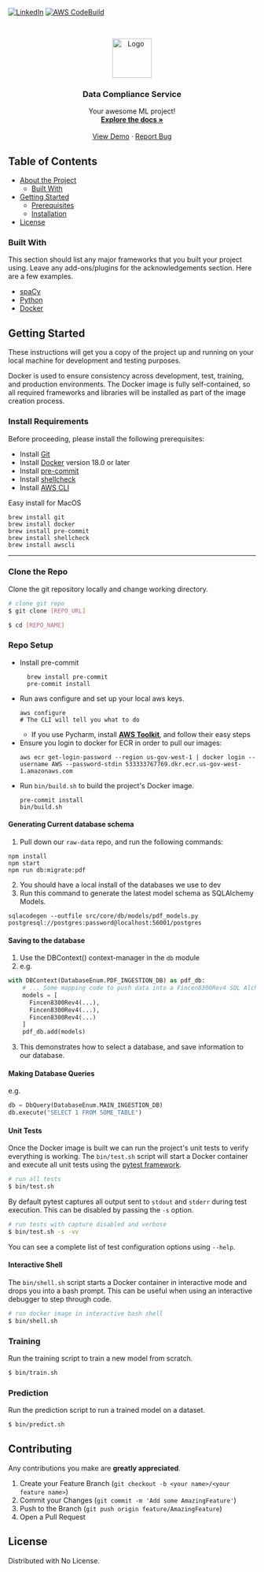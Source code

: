 <!-- PROJECT SHIELDS -->
<!--
*** I'm using markdown "reference style" links for readability.
*** Reference links are enclosed in brackets [ ] instead of parentheses ( ).
*** See the bottom of this document for the declaration of the reference variables
*** for contributors-url, forks-url, etc. This is an optional, concise syntax you may use.
*** https://www.markdownguide.org/basic-syntax/#reference-style-links
[![Contributors][contributors-shield]][contributors-url]
[![Forks][forks-shield]][forks-url]
[![Stargazers][stars-shield]][stars-url]
[![Issues][issues-shield]][issues-url]
-->
[![LinkedIn][linkedin-shield]][linkedin-url]
[![AWS CodeBuild][badge-shield]][badge-url]


<!-- PROJECT LOGO -->
<br />
<p align="center">
  <a href="https://www.linkedin.com/company/kungfuai/">
    <img src="https://media-exp1.licdn.com/dms/image/C4E0BAQEgWgybqu6dDg/company-logo_200_200/0?e=1611187200&v=beta&t=svIQxQQYJJWDvApMPTxnS3w5v_XXMHQFAvtSxzWpy6E" alt="Logo" width="80" height="80">
  </a>

  <h3 align="center">Data Compliance Service</h3>

  <p align="center">
    Your awesome ML project!
    <br />
    <a href=""><strong>Explore the docs »</strong></a>
    <br />
    <br />
    <a href="">View Demo</a>
    ·
    <a href="">Report Bug</a>
  </p>
</p>



<!-- TABLE OF CONTENTS -->
## Table of Contents

* [About the Project](#about-the-project)
  * [Built With](#built-with)
* [Getting Started](#getting-started)
  * [Prerequisites](#prerequisites)
  * [Installation](#installation)
* [License](#license)



### Built With
This section should list any major frameworks that you built your project using. Leave any add-ons/plugins for the acknowledgements section. Here are a few examples.
* [spaCy]()
* [Python]()
* [Docker]()



<!-- GETTING STARTED -->

## Getting Started

These instructions will get you a copy of the project up and running on your local machine for
development and testing purposes.

Docker is used to ensure consistency across development, test, training, and production
environments. The Docker image is fully self-contained, so all required frameworks and libraries
will be installed as part of the image creation process.

### Install Requirements

Before proceeding, please install the following prerequisites:

- Install [Git](https://git-scm.com)
- Install [Docker](https://www.docker.com) version 18.0 or later
- Install [pre-commit](https://pre-commit.com)
- Install [shellcheck](https://www.shellcheck.net/)
- Install [AWS CLI](https://formulae.brew.sh/formula/awscli)

Easy install for MacOS

```shell script
brew install git
brew install docker
brew install pre-commit
brew install shellcheck
brew install awscli
```

---
### Clone the Repo
Clone the git repository locally and change working directory.

```sh
# clone git repo
$ git clone [REPO_URL]

$ cd [REPO_NAME]
```


### Repo Setup

- Install pre-commit
  ```shell script
    brew install pre-commit
    pre-commit install
  ```
- Run aws configure and set up your local aws keys.
    ```shell script
    aws configure
    # The CLI will tell you what to do
    ```
    - If you use Pycharm, install [**AWS Toolkit**](https://docs.aws.amazon.com/toolkit-for-jetbrains/latest/userguide/key-tasks.html#key-tasks-install),
    and follow their easy steps
- Ensure you login to docker for ECR in order to pull our images:
  ```shell script
  aws ecr get-login-password --region us-gov-west-1 | docker login --username AWS --password-stdin 533333767769.dkr.ecr.us-gov-west-1.amazonaws.com
  ```
- Run `bin/build.sh` to build the project's Docker image.
    ```shell script
    pre-commit install
    bin/build.sh
    ```

#### Generating Current database schema

1. Pull down our `raw-data` repo, and run the following commands:
```shell
npm install
npm start
npm run db:migrate:pdf
```
2. You should have a local install of the databases we use to dev
3. Run this command to generate the latest model schema as SQLAlchemy Models.
```shell
sqlacodegen --outfile src/core/db/models/pdf_models.py postgresql://postgres:password@localhost:56001/postgres
```

#### Saving to the database

1. Use the DBContext() context-manager in the `db` module
2. e.g.
```python
with DBContext(DatabaseEnum.PDF_INGESTION_DB) as pdf_db:
    # ... Some mapping code to push data into a Fincen8300Rev4 SQL Alchemy Model
    models = [
      Fincen8300Rev4(...),
      Fincen8300Rev4(...),
      Fincen8300Rev4(...)
    ]
    pdf_db.add(models)
```
3. This demonstrates how to select a database, and save information to our database.

#### Making Database Queries

e.g.
```python
db = DbQuery(DatabaseEnum.MAIN_INGESTION_DB)
db.execute("SELECT 1 FROM SOME_TABLE")
```


#### Unit Tests

Once the Docker image is built we can run the project's unit tests to verify everything is
working. The `bin/test.sh` script will start a Docker container and execute all unit tests using
the [pytest framework](https://docs.pytest.org/en/latest/).

```sh
# run all tests
$ bin/test.sh
```

By default pytest captures all output sent to `stdout` and `stderr` during test execution. This
can be disabled by passing the `-s` option.

```sh
# run tests with capture disabled and verbose
$ bin/test.sh -s -vv
```

You can see a complete list of test configuration options using `--help`.

#### Interactive Shell

The `bin/shell.sh` script starts a Docker container in interactive mode and drops you into a bash
prompt. This can be useful when using an interactive debugger to step through code.

```sh
# run docker image in interactive bash shell
$ bin/shell.sh
```

### Training

Run the training script to train a new model from scratch.

```sh
$ bin/train.sh
```

### Prediction

Run the prediction script to run a trained model on a dataset.

```sh
$ bin/predict.sh
```

<!-- CONTRIBUTING -->
## Contributing

Any contributions you make are **greatly appreciated**.

1. Create your Feature Branch (`git checkout -b <your name>/<your feature name>`)
2. Commit your Changes (`git commit -m 'Add some AmazingFeature'`)
3. Push to the Branch (`git push origin feature/AmazingFeature`)
4. Open a Pull Request



<!-- LICENSE -->
## License

Distributed with No License.


<!-- MARKDOWN LINKS & IMAGES -->
<!-- https://www.markdownguide.org/basic-syntax/#reference-style-links -->
[license-shield]: https://img.shields.io/github/license/othneildrew/Best-README-Template.svg?style=flat-square
[badge-shield]: https://codebuild.us-gov-west-1.amazonaws.com/badges?uuid=eyJlbmNyeXB0ZWREYXRhIjoiTlBBTkhOSlk5dlFjUW9jc2JsbEhlUUx1Vk5kaHVoT2kxbnVoRnRhUFRVcCt1Y0N1N2xnWFZ2R3hqOHY3dzhyamg4TlpIUjlMR0g0VzNVMlkyZ2pobzVnPSIsIml2UGFyYW1ldGVyU3BlYyI6IkE5NUlDYm5naXh6TUFIbmsiLCJtYXRlcmlhbFNldFNlcmlhbCI6MX0%3D&branch=main
[badge-url]: https://console.amazonaws-us-gov.com/codesuite/codebuild/533333767769/projects/kungfu-vigiliant-keeper/history?region=us-gov-west-1&builds-meta=%7B%22f%22%3A%7B%22text%22%3A%22%22%7D%2C%22s%22%3A%7B%7D%2C%22n%22%3A20%2C%22i%22%3A0%7D
[linkedin-shield]: https://img.shields.io/badge/-LinkedIn-black.svg?style=flat-square&logo=linkedin&colorB=555
[linkedin-url]: https://www.linkedin.com/company/kungfuai/
[product-screenshot]: images/screenshot.png
